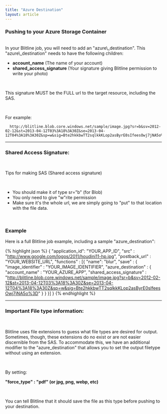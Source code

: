 ```yaml
---
title: "Azure Destination"
layout: article
---
```



### Pushing to your Azure Storage Container

<br/>
In your Blitline job, you will need to add an "azure\_destination". This "azure\_destination" needs to have the following children:

<br/>

- **account\_name** (The name of your account)
- **shared\_access_signature** (Your signature giving Blitline permission to write your photo)

<br/>

This signature MUST be the FULL url to the target resource, including the SAS.

<br/>

For example:

      http://blitline.blob.core.windows.net/sample/image.jpg?sr=b&sv=2012-02-12&st=2013-04-12T03%3A18%3A30Z&se=2013-04-12T04%3A18%3A30Z&sp=w&sig=Bte2hkkbwTT2sqlkkKLop2asByrE0sIfeesOwj7jNA5o%3D

---

### Shared Access Signature:

<br/>

Tips for making SAS (Shared access signature)

<br/>

- You should make it of type sr="b" (for Blob)
- You only need to give "w"rite permission
- Make sure it's the whole url, we are simply going to "put" to that location with the file data.

<br/>

### Example

Here is a full Blitline job example, including a sample "azure_destination":

{% highlight json %}
{
  "application_id": "YOUR_APP_ID",
  "src" : "http://www.google.com/logos/2011/houdini11-hp.jpg",
  "postback_url" : "YOUR_WEBSITE_URL",
  "functions" : [{
      "name": "blur",
      "save" : {
          "image_identifier" : "YOUR_IMAGE_IDENTIFIER",
          "azure_destination" : {
              "account_name" : "YOUR_AZURE_APP",
              "shared_access_signature" : "http://blitline.blob.core.windows.net/sample/image.jpg?sr=b&sv=2012-02-12&st=2013-04-12T03%3A18%3A30Z&se=2013-04-12T04%3A18%3A30Z&sp=w&sig=Bte2hkkbwTT2sqlkkKLop2asByrE0sIfeesOwj7jNA5o%3D"
          }
      }
    }]
}
{% endhighlight %}

---

### Important File type information:

<br/>

Blitline uses file extensions to guess what file types are desired for output. Sometimes, though, these extensions do no exist or are not easier discernible from the SAS. To accommodate this, we have an additional modifier to the "azure\_destination" that allows you to set the output filetype without using an extension.

<br/>

By setting:

**"force_type" : "pdf" (or jpg, png, webp, etc)**

<br/>

You can tell Blitline that it should save the file as this type before pushing to your destination.
